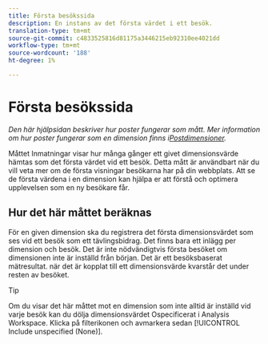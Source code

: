 ```yaml
---
title: Första besökssida
description: En instans av det första värdet i ett besök.
translation-type: tm+mt
source-git-commit: c4833525816d81175a3446215eb92310ee4021dd
workflow-type: tm+mt
source-wordcount: '188'
ht-degree: 1%

---
```



# Första besökssida

*Den här hjälpsidan beskriver hur poster fungerar som mått. Mer information om hur poster fungerar som en dimension finns i[Postdimensioner](../dimensions/entry-dimensions.md).*

Måttet Inmatningar visar hur många gånger ett givet dimensionsvärde hämtas som det första värdet vid ett besök. Detta mått är användbart när du vill veta mer om de första visningar besökarna har på din webbplats. Att se de första värdena i en dimension kan hjälpa er att förstå och optimera upplevelsen som en ny besökare får.

## Hur det här måttet beräknas

För en given dimension ska du registrera det första dimensionsvärdet som ses vid ett besök som ett tävlingsbidrag. Det finns bara ett inlägg per dimension och besök. Det är inte nödvändigtvis första besöket om dimensionen inte är inställd från början. Det är ett besöksbaserat mätresultat. när det är kopplat till ett dimensionsvärde kvarstår det under resten av besöket.

>[!TIP]
>
>Om du visar det här måttet mot en dimension som inte alltid är inställd vid varje besök kan du dölja dimensionsvärdet Ospecificerat i Analysis Workspace. Klicka på filterikonen och avmarkera sedan [!UICONTROL Include unspecified (None)].
